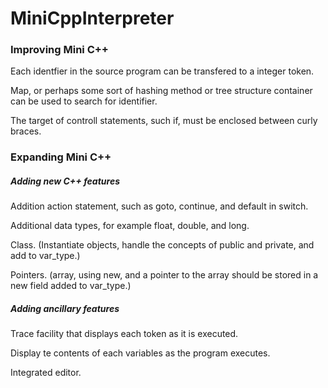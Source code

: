 # MiniCppInterpreter
<h3>Improving Mini C++</h3>
<p>Each identfier in the source program can be transfered to a integer token.</p>
<p>Map, or perhaps some sort of hashing method or tree structure container can be used to search for identifier.</p>
<p>The target of controll statements, such if, must be enclosed between curly braces.</p>
<h3>Expanding Mini C++</h3>
<h5>Adding new C++ features</h5>
<p>Addition action statement, such as goto, continue, and default in switch.</p>
<p>Additional data types, for example float, double, and long.</p>
<p>Class. (Instantiate objects, handle the concepts of public and private, and add to var_type.)</p>
<p>Pointers. (array, using new, and a pointer to the array should be stored in a new field added to var_type.)</p>
<h5>Adding ancillary features</h5>
<p>Trace facility that displays each token as it is executed.</p>
<p>Display te contents of each variables as the program executes.</p>
<p>Integrated editor.</p>